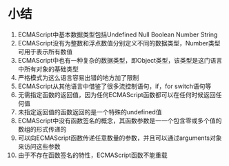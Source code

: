 # 小结

1. ECMAScript中基本数据类型包括Undefined Null Boolean Number String
2. ECMAScript没有为整数和浮点数值分别定义不同的数据类型，Number类型可用于表示所有数值
3. ECMAScript中也有一种复杂的数据类型，即Object类型，该类型是这门语言中所有对象的基础类型
4. 严格模式为这么语言容易出错的地方加了限制
5. ECMAScript从其他语言中借鉴了很多流控制语句，if，for switch语句等
6. 无需指定函数的返回值，因为任何ECMAScript函数都可以在任何时候返回任何值
7. 未指定返回值的函数返回的是一个特殊的undefined值
8. ECMAScript中没有函数签名的概念，其函数参数是一一个包含零或多个值的数组的形式传递的
9. 可以向ECMAScript函数传递任意数量的参数，并且可以通过arguments对象来访问这些参数
10. 由于不存在函数签名的特性，ECMAScript函数不能重载